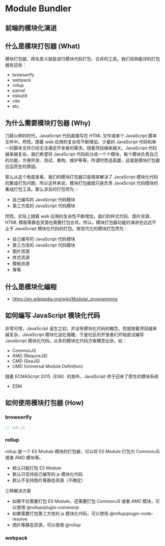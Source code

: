 # Module Bundler

## 前端的模块化演进
  

## 什么是模块打包器 (What)

模块打包器，顾名思义就是进行模块代码打包、合并的工具。我们耳熟能详的打包器有这些：

- browserify
- webpack
- rollup
- parcel
- esbuild
- vite
- etc.

## 为什么需要模块打包器 (Why)

刀耕火种的时代，JavaScript 代码直接写在 HTML 文件或单个 JavaScript 脚本文件中。然而，随着 web 应用的复杂性不断增加，少量的 JavaScript 代码和单一的脚本文件已经无法满足开发者的需求。随着项目越来越大，JavaScript 代码越来越复杂，我们希望将 JavaScript 代码拆分成一个个模块，每个模块负责自己的功能，方便开发、测试、重构、维护等等。所谓时势造英雄，这就是模块打包器应运而生的原因。

那么从这个角度来看，我们的模块打包器只是用来解决了 JavaScript 模块化代码的集成打包问题。所以这样来说，模块打包器就只是负责 JavaScript 代码模块的集成打包工具。那么涉及的打包项为：

- 自己编写的 JavaScript 代码模块
- 第三方库的 JavaScript 代码模块

然而，实际上随着 web 应用的复杂性不断增加，我们的样式代码、图片资源、HTML 模板等静态资源也需要打包合并。所以，模块打包器功能的演进也远远不止于 JavaScript 模块化代码的打包。故现代化的模块打包项为：

- 自己编写的 JavaScript 代码模块
- 第三方库的 JavaScript 代码模块
- 图片资源
- 样式资源
- 模板资源
- 等等

## 什么是模块化编程

- https://en.wikipedia.org/wiki/Modular_programming

## 如何编写 JavaScript 模块化代码

非常可惜，JavaScript 诞生之初，并没有模块化代码的概念。但是随着项目越来越复杂，JavaScript 模块化迫在眉睫，于是社区的开发者们开始尝试编写 JavaScript 模块化代码。众多的模块化代码方案横空出世，如：

- CommonJS
- AMD (RequireJS)
- CMD (SeaJS)
- UMD (Universal Module Definition)

随着 ECMAScript 2015（ES6）的发布，JavaScript 终于迎来了原生的模块系统

- ESM

## 如何使用模块打包器 (How)

### browserify

```js
// sum.js
```

### rollup

rollup 是一个 ES Module 模块的打包器，可以将 ES Module 打包为 CommonJS 或者 AMD 模块等。

- 默认只能打包 ES Module
- 默认只支持自己编写的 js 模块化代码
- 默认不支持图片等静态资源（不确定）

三种解决方案

- 如果不仅需要打包 ES Module，还需要打包 CommonJS 或者 AMD 模块，可以使用 @rollup/plugin-commonjs
- 如果需要打包第三方库的 js 模块化代码，可以使用 @rollup/plugin-node-resolve
- 图片等静态资源，可以使用 @rollup

### webpack

